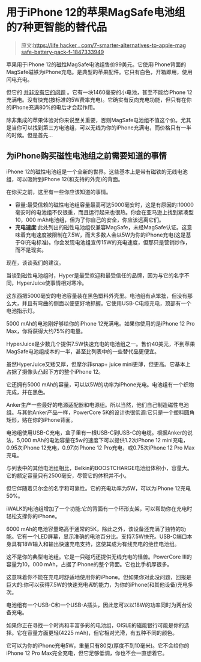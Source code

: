 # 用于iPhone 12的苹果MagSafe电池组的7种更智能的替代品

> 原文:[https://life hacker . com/7-smarter-alternatives-to-apple-mag safe-battery-pack-f-1847333949](https://lifehacker.com/7-smarter-alternatives-to-apples-magsafe-battery-pack-f-1847333949)

苹果用于iPhone 12的磁性MagSafe电池组售价99美元。它使用iPhone背面的MagSafe磁铁为iPhone充电。是典型的苹果配件。它只有白色，开箱即用，使用闪电充电。

但它的 [并非没有它的问题](https://lifehacker.com/why-you-shouldnt-buy-apples-magsafe-battery-pack-for-ip-1847333662) 。它有一块1460毫安的小电池，甚至不能给iPhone 12充满电。没有快充(按标准的5W费率充电)。它确实有反向充电功能，但只有在你的iPhone充满80%的电后才会起作用。

除非集成的苹果体验对你来说至关重要，否则MagSafe电池组不值这个价。尤其是当你可以找到第三方电池组，可以无线为你的iPhone充满电，而价格只有一半的时候。但是首先...

## **为iPhone购买磁性电池组之前需要知道的事情**

iPhone 12的磁性电池组是一个全新的世界。这些基本上是带有磁铁的无线电池组，可以吸附到iPhone 12(和支持的外壳)的背面。

在你买之前，这里有一些你应该知道的事情。

*   容量:最受信赖的磁性电池组容量最高可达5000毫安时，这是有原因的:10000毫安时的电池组不仅很重，而且运行起来也很热。你会在亚马逊上找到紧凑型10，000 mAh电池组，但为了你自己的安全，你应该远离它们。
*   **充电速度**:此处列出的磁性电池组仅兼容MagSafe，未经MagSafe认证。这意味着充电速度被限制在7.5W，而大多数人会以5W为你的iPhone充电(这是基于Qi充电标准)。你会发现电池组宣传15W的充电速度，但那只是营销炒作，而不是现实。

现在，谈谈我们的建议。

当谈到磁性电池组时，Hyper是最受欢迎和最受信任的品牌，因为与它的名字不同，HyperJuice使事情相对寒冷。

这东西把5000毫安的电池容量装在黑色塑料外壳里。电池组有点笨拙，但没有那么大，并且有弯曲的侧面以便更好地抓握。它使用USB-C电缆充电，顶部有一个电池指示灯。

5000 mAh的电池刚好够给你的iPhone 12充满电。如果你使用的是iPhone 12 Pro Max，你将获得大约75%的电量。

HyperJuice是少数几个提供7.5W快速充电的电池组之一。售价40美元，不到苹果MagSafe电池组成本的一半，甚至比列表中的一些替代品更便宜。

虽然HyperJuice又矮又厚，但摩尔菲snap+ juice mini更薄，但更高。它基本上占据了摄像头凸起下方的整个iPhone 12。

它还拥有5000 mAh的容量，可以以5W的功率为iPhone充电。电池组有一个织物完成，并在黑色。

Anker生产一些最好的电源适配器和电源组。所以当然，他们自己制造磁性电池组。与其他Anker产品一样，PowerCore 5K的设计也很低调:它只是一个塑料圆角矩形，贴在你的iPhone背面。

电池组使用USB-C充电，盒子里有一根USB-C到USB-C的电缆。根据Anker的说法，5,000 mAh的电池容量在5w的速度下可以提供1.2次iPhone 12 mini充电，0.95次iPhone 12充电，0.97次iPhone 12 Pro充电，或0.75次iPhone 12 Pro Max充电。

与列表中的其他电池组相比，Belkin的BOOSTCHARGE电池组体积小，容量大。它的额定容量只有2500毫安，尽管它的体积并不小。

但它伴随着贝尔金的名字和可靠性。它的充电功率为5W，可以为iPhone 12充电50%。

iWALK的电池组增加了一个功能:它的背面有一个环形支架，可以帮助你在充电时轻松支撑你的iPhone。

6000 mAh的电池容量略高于通常的5K，除此之外，该设备还充满了独特的功能。它有一个LED屏幕，显示准确的电池百分比。支持7.5W快充。USB-C端口本身具有18W输入和输出快速充电支持，这使其成为有线充电的绝佳电池组。

这不是你的典型电池组。它是一只碰巧还提供无线充电的怪兽。PowerCore III的容量为10，000 mAh，占据了iPhone的整个背面。它也比手机厚很多。

这意味着你不能在充电时舒适地使用你的iPhone。但如果你对此没问题，回报是巨大的:你可以获得7.5W的快速充电*和*的能力，为你的iPhone(和其他设备)充电多次。

电池组有一个USB-C和一个USB-A插头，因此您可以以18W的功率同时为两台设备充电。

如果你正在寻找一个时尚和丰富多彩的电池组，OISLE的磁能银行可能是你的选择。它在容量方面更轻(4225 mAh)，但它相对光滑，有五种不同的颜色。

它可以为你的iPhone充电5W，重量只有80克(厚度不到10毫米)。它不会给你的iPhone 12 Pro Max完全充电，但它足够低调，你也不会一直想着它。